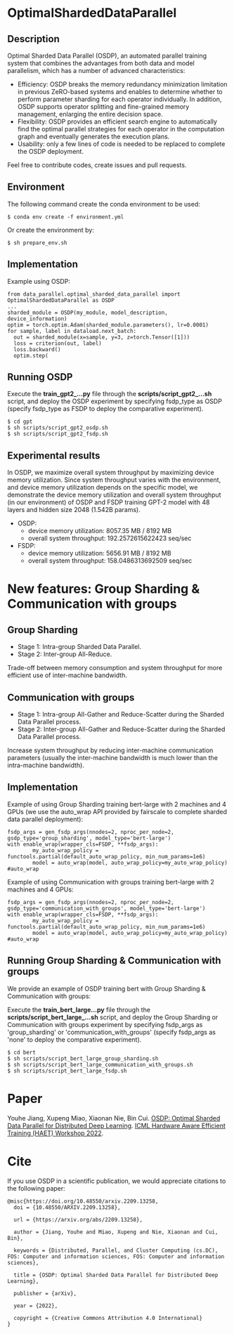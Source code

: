 # OptimalShardedDataParallel

## Description

Optimal Sharded Data Parallel (OSDP), an automated parallel training system that combines the advantages from both data and model parallelism, which has a number of advanced characteristics:

- Efficiency: OSDP breaks the memory redundancy minimization limitation in previous ZeRO-based systems and enables to determine whether to perform parameter sharding for each operator individually. In addition, OSDP supports operator splitting and fine-grained memory management, enlarging the entire decision space.
- Flexibility: OSDP provides an efficient search engine to automatically find the optimal parallel strategies for each operator in the computation graph and eventually generates the execution plans.
- Usability:  only a few lines of code is needed to be replaced to complete the OSDP deployment.

Feel free to contribute codes, create issues and pull requests.

## Environment

The following command create the conda environment to be used:

```
$ conda env create -f environment.yml
```

Or create the environment by:

```
$ sh prepare_env.sh
```

## Implementation

Example using OSDP:

```
from data_parallel.optimal_sharded_data_parallel import OptimalShardedDataParallel as OSDP
...
sharded_module = OSDP(my_module, model_description, device_information)
optim = torch.optim.Adam(sharded_module.parameters(), lr=0.0001)
for sample, label in dataload.next_batch:
  out = sharded_module(x=sample, y=3, z=torch.Tensor([1]))
  loss = criterion(out, label)
  loss.backward()
  optim.step(
```

## Running OSDP

Execute the  **train_gpt2_...py**  file through the  **scripts/script_gpt2_...sh**  script, and deploy the OSDP experiment by specifying fsdp_type as OSDP (specify fsdp_type as FSDP to deploy the comparative experiment).

```
$ cd gpt
$ sh scripts/script_gpt2_osdp.sh
$ sh scripts/script_gpt2_fsdp.sh
```

## Experimental results

In OSDP, we maximize overall system throughput by maximizing device memory utilization. Since system throughput varies with the environment, and device memory utilization depends on the specific model, we demonstrate the device memory utilization and overall system throughput (in our environment) of OSDP and FSDP training GPT-2 model with 48 layers and hidden size 2048 (1.542B params).

- OSDP: 
  - device memory utilization: 8057.35 MB / 8192 MB  
  - overall system throughput: 192.2572615622423 seq/sec
- FSDP:
  - device memory utilization: 5656.91 MB / 8192 MB  
  - overall system throughput: 158.0486313692509 seq/sec

# New features: Group Sharding & Communication with groups

## Group Sharding

- Stage 1: Intra-group Sharded Data Parallel.
- Stage 2: Inter-group All-Reduce.

Trade-off between memory consumption and system throughput for more efficient use of inter-machine bandwidth.

## Communication with groups

- Stage 1: Intra-group All-Gather and Reduce-Scatter during the Sharded Data Parallel process.
- Stage 2: Inter-group All-Gather and Reduce-Scatter during the Sharded Data Parallel process.

Increase system throughput by reducing inter-machine communication parameters (usually the inter-machine bandwidth is much lower than the intra-machine bandwidth).

## Implementation

Example of using Group Sharding training bert-large with 2 machines and 4 GPUs (we use the auto_wrap API provided by fairscale to complete sharded data parallel deployment):

```
fsdp_args = gen_fsdp_args(nnodes=2, nproc_per_node=2, gsdp_type='group_sharding', model_type='bert-large')
with enable_wrap(wrapper_cls=FSDP, **fsdp_args):
        my_auto_wrap_policy = functools.partial(default_auto_wrap_policy, min_num_params=1e6)
        model = auto_wrap(model, auto_wrap_policy=my_auto_wrap_policy) #auto_wrap
```

Example of using Communication with groups training bert-large with 2 machines and 4 GPUs:

```
fsdp_args = gen_fsdp_args(nnodes=2, nproc_per_node=2, gsdp_type='communication_with_groups', model_type='bert-large')
with enable_wrap(wrapper_cls=FSDP, **fsdp_args):
        my_auto_wrap_policy = functools.partial(default_auto_wrap_policy, min_num_params=1e6)
        model = auto_wrap(model, auto_wrap_policy=my_auto_wrap_policy) #auto_wrap
```

## Running Group Sharding & Communication with groups

We provide an example of OSDP training bert with Group Sharding & Communication with groups:

Execute the  **train_bert_large...py**  file through the  **scripts/script_bert_large_...sh**  script, and deploy the Group Sharding or Communication with groups experiment by specifying fsdp_args as 'group_sharding' or 'communication_with_groups' (specify fsdp_args as 'none' to deploy the comparative experiment).

```
$ cd bert
$ sh scripts/script_bert_large_group_sharding.sh
$ sh scripts/script_bert_large_communication_with_groups.sh
$ sh scripts/script_bert_large_fsdp.sh
```

# Paper

Youhe Jiang, Xupeng Miao, Xiaonan Nie, Bin Cui. [OSDP: Optimal Sharded Data Parallel for Distributed Deep Learning](https://arxiv.org/abs/2209.13258). [ICML Hardware Aware Efficient Training (HAET) Workshop 2022](https://icml.cc/Conferences/2022/ScheduleMultitrack?event=13462#wse-detail-20407).

# Cite

If you use OSDP in a scientific publication, we would appreciate citations to the following paper:

```
@misc{https://doi.org/10.48550/arxiv.2209.13258,
  doi = {10.48550/ARXIV.2209.13258},
  
  url = {https://arxiv.org/abs/2209.13258},
  
  author = {Jiang, Youhe and Miao, Xupeng and Nie, Xiaonan and Cui, Bin},
  
  keywords = {Distributed, Parallel, and Cluster Computing (cs.DC), FOS: Computer and information sciences, FOS: Computer and information sciences},
  
  title = {OSDP: Optimal Sharded Data Parallel for Distributed Deep Learning},
  
  publisher = {arXiv},
  
  year = {2022},
  
  copyright = {Creative Commons Attribution 4.0 International}
}
```
